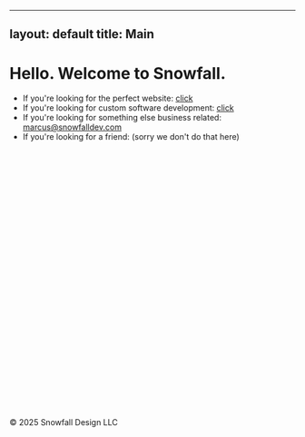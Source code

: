 ---
 layout: default
 title: Main
 ---
 
 # Hello. Welcome to Snowfall. 
 
 - If you're looking for the perfect website: [click](https://www.example.com)
 - If you're looking for custom software development: [click](https://www.example.com)
 - If you're looking for something else business related: <marcus@snowfalldev.com>
 - If you're looking for a friend: (sorry we don't do that here)
 
 <br></br><br></br><br></br><br></br><br></br><br></br><br></br>
 <br><br><br><br><br><br><br><br><br><br><br><br><br>
 
 
 
 © 2025 Snowfall Design LLC
